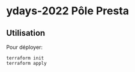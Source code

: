 # ydays-2022 Pôle Presta
## Utilisation

Pour déployer:
```shell
terraform init
terraform apply
```
